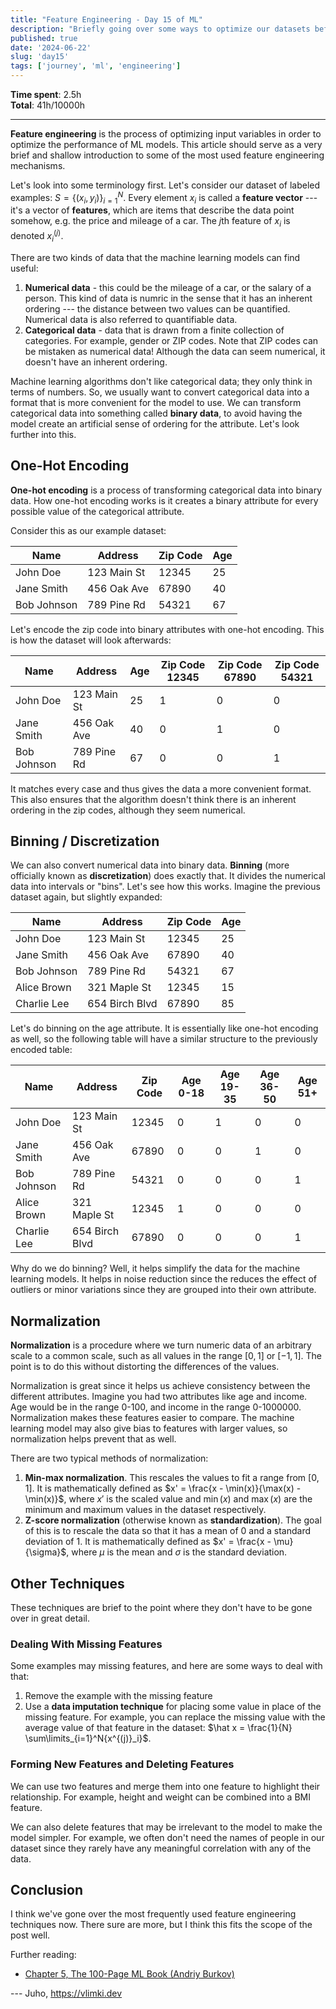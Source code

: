 ```yaml
---
title: "Feature Engineering - Day 15 of ML"
description: "Briefly going over some ways to optimize our datasets before feeding them to ML models."
published: true
date: '2024-06-22'
slug: 'day15'
tags: ['journey', 'ml', 'engineering']
---
```

<script>
    import Image from '$lib/components/Image.svelte';
</script>

**Time spent**: 2.5h<br /> **Total**: 41h/10000h

___

**Feature engineering** is the process of optimizing input variables in order to optimize the performance of ML models. This article should serve as a very brief and shallow introduction to some of the most used feature engineering mechanisms.

Let's look into some terminology first. Let's consider our dataset of labeled examples: $S = \{(x_i, y_i)\}_{i=1}^N$. Every element $x_i$ is called a **feature vector** --- it's a vector of **features**, which are items that describe the data point somehow, e.g. the price and mileage of a car. The $j$th feature of $x_i$ is denoted $x_i^{(j)}$.

There are two kinds of data that the machine learning models can find useful:
1. **Numerical data** - this could be the mileage of a car, or the salary of a person. This kind of data is numric in the sense that it has an inherent ordering --- the distance between two values can be quantified. Numerical data is also referred to quantifiable data.
2. **Categorical data** - data that is drawn from a finite collection of categories. For example, gender or ZIP codes. Note that ZIP codes can be mistaken as numerical data! Although the data can seem numerical, it doesn't have an inherent ordering.

Machine learning algorithms don't like categorical data; they only think in terms of numbers. So, we usually want to convert categorical data into a format that is more convenient for the model to use. We can transform categorical data into something called **binary data**, to avoid having the model create an artificial sense of ordering for the attribute. Let's look further into this.

## One-Hot Encoding

**One-hot encoding** is a process of transforming categorical data into binary data. How one-hot encoding works is it creates a binary attribute for every possible value of the categorical attribute.

Consider this as our example dataset:

| Name       | Address              | Zip Code | Age |
|------------|----------------------|----------| --- |
| John Doe   | 123 Main St          | 12345    | 25  |
| Jane Smith | 456 Oak Ave          | 67890    | 40  |
| Bob Johnson| 789 Pine Rd          | 54321    | 67  |

Let's encode the zip code into binary attributes with one-hot encoding. This is how the dataset will look afterwards:

| Name       | Address              | Age | Zip Code 12345 | Zip Code 67890 | Zip Code 54321 |
|------------|----------------------|------|-------|-------|-------|
| John Doe   | 123 Main St          | 25 | 1     | 0     | 0     |
| Jane Smith | 456 Oak Ave          | 40 | 0     | 1     | 0     |
| Bob Johnson| 789 Pine Rd          |  67 | 0     | 0     | 1     |

It matches every case and thus gives the data a more convenient format. This also ensures that the algorithm doesn't think there is an inherent ordering in the zip codes, although they seem numerical.

## Binning / Discretization

We can also convert numerical data into binary data. **Binning** (more officially known as **discretization**) does exactly that. It divides the numerical data into intervals or "bins". Let's see how this works. Imagine the previous dataset again, but slightly expanded:

| Name       | Address              | Zip Code | Age |
|------------|----------------------|----------|-----|
| John Doe   | 123 Main St          | 12345    | 25  |
| Jane Smith | 456 Oak Ave          | 67890    | 40  |
| Bob Johnson| 789 Pine Rd          | 54321    | 67  |
| Alice Brown| 321 Maple St         | 12345    | 15  |
| Charlie Lee| 654 Birch Blvd       | 67890    | 85  |

Let's do binning on the age attribute. It is essentially like one-hot encoding as well, so the following table will have a similar structure to the previously encoded table:

| Name       | Address              | Zip Code | Age 0-18 | Age 19-35 | Age 36-50 | Age 51+ |
|------------|----------------------|----------|----------|-----------|-----------|---------|
| John Doe   | 123 Main St          | 12345    | 0        | 1         | 0         | 0       |
| Jane Smith | 456 Oak Ave          | 67890    | 0        | 0         | 1         | 0       |
| Bob Johnson| 789 Pine Rd          | 54321    | 0        | 0         | 0         | 1       |
| Alice Brown| 321 Maple St         | 12345    | 1        | 0         | 0         | 0       |
| Charlie Lee| 654 Birch Blvd       | 67890    | 0        | 0         | 0         | 1       |

Why do we do binning? Well, it helps simplify the data for the machine learning models. It helps in noise reduction since the reduces the effect of outliers or minor variations since they are grouped into their own attribute.

## Normalization

**Normalization** is a procedure where we turn numeric data of an arbitrary scale to a common scale, such as all values in the range $[0, 1]$ or $[-1, 1]$. The point is to do this without distorting the differences of the values.

Normalization is great since it helps us achieve consistency between the different attributes. Imagine you had two attributes like age and income. Age would be in the range 0-100, and income in the range 0-1000000. Normalization makes these features easier to compare. The machine learning model may also give bias to features with larger values, so normalization helps prevent that as well.

There are two typical methods of normalization:
1. **Min-max normalization**. This rescales the values to fit a range from $[0, 1]$. It is mathematically defined as $x' = \frac{x - \min(x)}{\max(x) - \min(x)}$, where $x'$ is the scaled value and $\min(x)$ and $\max(x)$ are the minimum and maximum values in the dataset respectively.
2. **Z-score normalization** (otherwise known as **standardization**). The goal of this is to rescale the data so that it has a mean of $0$ and a standard deviation of $1$. It is mathematically defined as $x' = \frac{x - \mu}{\sigma}$, where $\mu$ is the mean and $\sigma$ is the standard deviation.

## Other Techniques
These techniques are brief to the point where they don't have to be gone over in great detail.

### Dealing With Missing Features
Some examples may missing features, and here are some ways to deal with that:
1. Remove the example with the missing feature
2. Use a **data imputation technique** for placing some value in place of the missing feature. For example, you can replace the missing value with the average value of that feature in the dataset: $\hat x = \frac{1}{N} \sum\limits_{i=1}^N{x^{(j)}_i}$.

### Forming New Features and Deleting Features
We can use two features and merge them into one feature to highlight their relationship. For example, height and weight can be combined into a BMI feature.

We can also delete features that may be irrelevant to the model to make the model simpler. For example, we often don't need the names of people in our dataset since they rarely have any meaningful correlation with any of the data.

## Conclusion
I think we've gone over the most frequently used feature engineering techniques now. There sure are more, but I think this fits the scope of the post well.

Further reading:
- [Chapter 5, The 100-Page ML Book (Andriy Burkov)](http://themlbook.com/wiki/doku.php)

--- Juho, https://vlimki.dev
